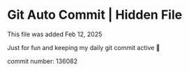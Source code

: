 # Git Auto Commit | Hidden File

This file was added Feb 12, 2025

Just for fun and keeping my daily git commit active 🤪

commit number: 136082
